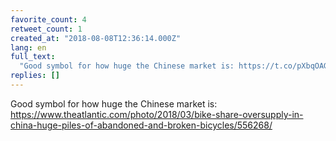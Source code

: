 ```yaml
---
favorite_count: 4
retweet_count: 1
created_at: "2018-08-08T12:36:14.000Z"
lang: en
full_text:
  "Good symbol for how huge the Chinese market is: https://t.co/pXbqOAGUig"
replies: []
---
```


Good symbol for how huge the Chinese market is:
<https://www.theatlantic.com/photo/2018/03/bike-share-oversupply-in-china-huge-piles-of-abandoned-and-broken-bicycles/556268/>
